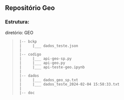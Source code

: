 ## Repositório Geo

### Estrutura:

diretório: GEO
 >      |-- bckp
 >      |     |___ dados_teste.json
 >      |
 >      |-- codigo
 >      |     |___ api-geo-sp.py
 >      |     |___ api-geo.py 
 >      |     |___ api-teste-geo.ipynb
 >      |
 >      |-- dados 
 >      |     |___ dados_geo_sp.txt
 >      |     |___ dados_teste_2024-02-04 15:58:33.txt
 >      |
 >      |-- doc